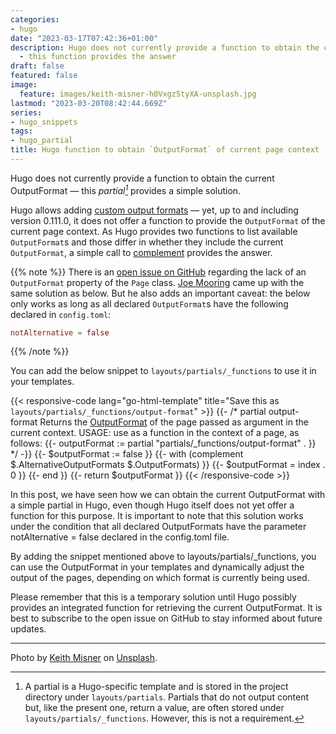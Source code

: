 ```yaml
---
categories:
- hugo
date: "2023-03-17T07:42:36+01:00"
description: Hugo does not currently provide a function to obtain the current OutputFormat
  - this function provides the answer
draft: false
featured: false
image:
  feature: images/keith-misner-h0Vxgz5tyXA-unsplash.jpg
lastmod: "2023-03-20T08:42:44.669Z"
series:
- hugo_snippets
tags:
- hugo_partial
title: Hugo function to obtain `OutputFormat` of current page context
---
```


Hugo does not currently provide a function to obtain the current OutputFormat — this *partial[^1]* provides a simple solution.

Hugo allows adding [custom output formats](https://gohugo.io/templates/output-formats/) — yet, up to and including version 0.111.0, it does not offer a function to provide the `OutputFormat` of the current page context. As Hugo provides two functions to list available `OutputFormat`s and those differ in whether they include the current `OutputFormat`, a simple call to [complement](https://gohugo.io/functions/complement/) provides the answer.

{{% note %}}
There is an [open issue on GitHub](https://github.com/gohugoio/hugo/issues/9368) regarding the lack of an `OutputFormat` property of the `Page` class. [Joe Mooring](https://github.com/jmooring) came up with the same solution as below. But he also adds an important caveat: the below only works as long as all declared `OutputFormat`s have the following declared in `config.toml`: 

```toml
notAlternative = false
```

{{% /note %}}

You can add the below snippet to `layouts/partials/_functions` to use it in your templates.

{{< responsive-code lang="go-html-template" title="Save this as `layouts/partials/_functions/output-format`" >}}
{{- /* partial output-format
Returns the [OutputFormat](https://gohugo.io/templates/output-formats/)
of the page passed as argument in the current context.
USAGE: use as a function in the context of a page, as follows:
  {{- outputFormat := partial "partials/_functions/output-format" . }}
*/ -}}
{{- $outputFormat := false }}
{{- with (complement $.AlternativeOutputFormats $.OutputFormats) }}
  {{- $outputFormat = index . 0 }}
{{- end }}
{{- return $outputFormat }}
{{< /responsive-code >}}

In this post, we have seen how we can obtain the current OutputFormat with a simple partial in Hugo, even though Hugo itself does not yet offer a function for this purpose. It is important to note that this solution works under the condition that all declared OutputFormats have the parameter notAlternative = false declared in the config.toml file.

By adding the snippet mentioned above to layouts/partials/_functions, you can use the OutputFormat in your templates and dynamically adjust the output of the pages, depending on which format is currently being used.

Please remember that this is a temporary solution until Hugo possibly provides an integrated function for retrieving the current OutputFormat. It is best to subscribe to the open issue on GitHub to stay informed about future updates.

[^1]: A partial is a Hugo-specific template and is stored in the project directory under `layouts/partials`. Partials that do not output content but, like the present one, return a value, are often stored under `layouts/partials/_functions`. However, this is not a requirement.

---
Photo by [Keith Misner](https://unsplash.com/photos/h0Vxgz5tyXA) on [Unsplash](https://unsplash.com/).
